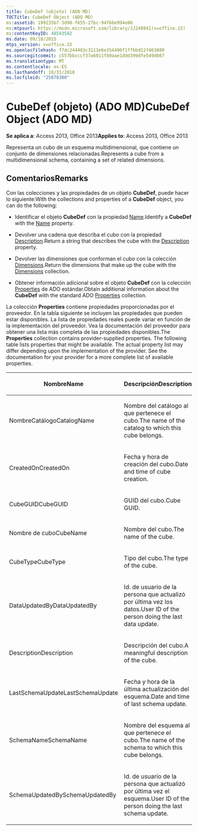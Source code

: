 ```yaml
---
title: CubeDef (objeto) (ADO MD)
TOCTitle: CubeDef Object (ADO MD)
ms:assetid: 199235b7-3d98-f655-27bc-94f66e994e06
ms:mtpsurl: https://msdn.microsoft.com/library/JJ248941(v=office.15)
ms:contentKeyID: 48543502
ms.date: 09/18/2015
mtps_version: v=office.15
ms.openlocfilehash: f7dc244483c3111e6e354496f1ffbbd12f463800
ms.sourcegitcommit: c557bbcccf37a6011f89aae1ddd399dfe549d087
ms.translationtype: MT
ms.contentlocale: es-ES
ms.lasthandoff: 10/31/2018
ms.locfileid: "25878300"
---
```

# <a name="cubedef-object-ado-md"></a><span data-ttu-id="b2de5-102">CubeDef (objeto) (ADO MD)</span><span class="sxs-lookup"><span data-stu-id="b2de5-102">CubeDef Object (ADO MD)</span></span>


<span data-ttu-id="b2de5-103">**Se aplica a**: Access 2013, Office 2013</span><span class="sxs-lookup"><span data-stu-id="b2de5-103">**Applies to**: Access 2013, Office 2013</span></span>

<span data-ttu-id="b2de5-104">Representa un cubo de un esquema multidimensional, que contiene un conjunto de dimensiones relacionadas.</span><span class="sxs-lookup"><span data-stu-id="b2de5-104">Represents a cube from a multidimensional schema, containing a set of related dimensions.</span></span>

## <a name="remarks"></a><span data-ttu-id="b2de5-105">Comentarios</span><span class="sxs-lookup"><span data-stu-id="b2de5-105">Remarks</span></span>

<span data-ttu-id="b2de5-106">Con las colecciones y las propiedades de un objeto **CubeDef**, puede hacer lo siguiente:</span><span class="sxs-lookup"><span data-stu-id="b2de5-106">With the collections and properties of a **CubeDef** object, you can do the following:</span></span>

  - <span data-ttu-id="b2de5-107">Identificar el objeto **CubeDef** con la propiedad [Name](name-property-ado-md.md).</span><span class="sxs-lookup"><span data-stu-id="b2de5-107">Identify a **CubeDef** with the [Name](name-property-ado-md.md) property.</span></span>

  - <span data-ttu-id="b2de5-108">Devolver una cadena que describa el cubo con la propiedad [Description](description-property-ado-md.md).</span><span class="sxs-lookup"><span data-stu-id="b2de5-108">Return a string that describes the cube with the [Description](description-property-ado-md.md) property.</span></span>

  - <span data-ttu-id="b2de5-109">Devolver las dimensiones que conforman el cubo con la colección [Dimensions](dimensions-collection-ado-md.md).</span><span class="sxs-lookup"><span data-stu-id="b2de5-109">Return the dimensions that make up the cube with the [Dimensions](dimensions-collection-ado-md.md) collection.</span></span>

  - <span data-ttu-id="b2de5-110">Obtener información adicional sobre el objeto **CubeDef** con la colección [Properties](properties-collection-ado.md) de ADO estándar.</span><span class="sxs-lookup"><span data-stu-id="b2de5-110">Obtain additional information about the **CubeDef** with the standard ADO [Properties](properties-collection-ado.md) collection.</span></span>

<span data-ttu-id="b2de5-p101">La colección **Properties** contiene propiedades proporcionadas por el proveedor. En la tabla siguiente se incluyen las propiedades que pueden estar disponibles. La lista de propiedades reales puede variar en función de la implementación del proveedor. Vea la documentación del proveedor para obtener una lista más completa de las propiedades disponibles.</span><span class="sxs-lookup"><span data-stu-id="b2de5-p101">The **Properties** collection contains provider-supplied properties. The following table lists properties that might be available. The actual property list may differ depending upon the implementation of the provider. See the documentation for your provider for a more complete list of available properties.</span></span>

<table>
<colgroup>
<col style="width: 50%" />
<col style="width: 50%" />
</colgroup>
<thead>
<tr class="header">
<th><p><span data-ttu-id="b2de5-115">Nombre</span><span class="sxs-lookup"><span data-stu-id="b2de5-115">Name</span></span></p></th>
<th><p><span data-ttu-id="b2de5-116">Descripción</span><span class="sxs-lookup"><span data-stu-id="b2de5-116">Description</span></span></p></th>
</tr>
</thead>
<tbody>
<tr class="odd">
<td><p><span data-ttu-id="b2de5-117">NombreCatálogo</span><span class="sxs-lookup"><span data-stu-id="b2de5-117">CatalogName</span></span></p></td>
<td><p><span data-ttu-id="b2de5-118">Nombre del catálogo al que pertenece el cubo.</span><span class="sxs-lookup"><span data-stu-id="b2de5-118">The name of the catalog to which this cube belongs.</span></span></p></td>
</tr>
<tr class="even">
<td><p><span data-ttu-id="b2de5-119">CreatedOn</span><span class="sxs-lookup"><span data-stu-id="b2de5-119">CreatedOn</span></span></p></td>
<td><p><span data-ttu-id="b2de5-120">Fecha y hora de creación del cubo.</span><span class="sxs-lookup"><span data-stu-id="b2de5-120">Date and time of cube creation.</span></span></p></td>
</tr>
<tr class="odd">
<td><p><span data-ttu-id="b2de5-121">CubeGUID</span><span class="sxs-lookup"><span data-stu-id="b2de5-121">CubeGUID</span></span></p></td>
<td><p><span data-ttu-id="b2de5-122">GUID del cubo.</span><span class="sxs-lookup"><span data-stu-id="b2de5-122">Cube GUID.</span></span></p></td>
</tr>
<tr class="even">
<td><p><span data-ttu-id="b2de5-123">Nombre de cubo</span><span class="sxs-lookup"><span data-stu-id="b2de5-123">CubeName</span></span></p></td>
<td><p><span data-ttu-id="b2de5-124">Nombre del cubo.</span><span class="sxs-lookup"><span data-stu-id="b2de5-124">The name of the cube.</span></span></p></td>
</tr>
<tr class="odd">
<td><p><span data-ttu-id="b2de5-125">CubeType</span><span class="sxs-lookup"><span data-stu-id="b2de5-125">CubeType</span></span></p></td>
<td><p><span data-ttu-id="b2de5-126">Tipo del cubo.</span><span class="sxs-lookup"><span data-stu-id="b2de5-126">The type of the cube.</span></span></p></td>
</tr>
<tr class="even">
<td><p><span data-ttu-id="b2de5-127">DataUpdatedBy</span><span class="sxs-lookup"><span data-stu-id="b2de5-127">DataUpdatedBy</span></span></p></td>
<td><p><span data-ttu-id="b2de5-128">Id. de usuario de la persona que actualizó por última vez los datos.</span><span class="sxs-lookup"><span data-stu-id="b2de5-128">User ID of the person doing the last data update.</span></span></p></td>
</tr>
<tr class="odd">
<td><p><span data-ttu-id="b2de5-129">Description</span><span class="sxs-lookup"><span data-stu-id="b2de5-129">Description</span></span></p></td>
<td><p><span data-ttu-id="b2de5-130">Descripción del cubo.</span><span class="sxs-lookup"><span data-stu-id="b2de5-130">A meaningful description of the cube.</span></span></p></td>
</tr>
<tr class="even">
<td><p><span data-ttu-id="b2de5-131">LastSchemaUpdate</span><span class="sxs-lookup"><span data-stu-id="b2de5-131">LastSchemaUpdate</span></span></p></td>
<td><p><span data-ttu-id="b2de5-132">Fecha y hora de la última actualización del esquema.</span><span class="sxs-lookup"><span data-stu-id="b2de5-132">Date and time of last schema update.</span></span></p></td>
</tr>
<tr class="odd">
<td><p><span data-ttu-id="b2de5-133">SchemaName</span><span class="sxs-lookup"><span data-stu-id="b2de5-133">SchemaName</span></span></p></td>
<td><p><span data-ttu-id="b2de5-134">Nombre del esquema al que pertenece el cubo.</span><span class="sxs-lookup"><span data-stu-id="b2de5-134">The name of the schema to which this cube belongs.</span></span></p></td>
</tr>
<tr class="even">
<td><p><span data-ttu-id="b2de5-135">SchemaUpdatedBy</span><span class="sxs-lookup"><span data-stu-id="b2de5-135">SchemaUpdatedBy</span></span></p></td>
<td><p><span data-ttu-id="b2de5-136">Id. de usuario de la persona que actualizó por última vez el esquema.</span><span class="sxs-lookup"><span data-stu-id="b2de5-136">User ID of the person doing the last schema update.</span></span></p></td>
</tr>
</tbody>
</table>

